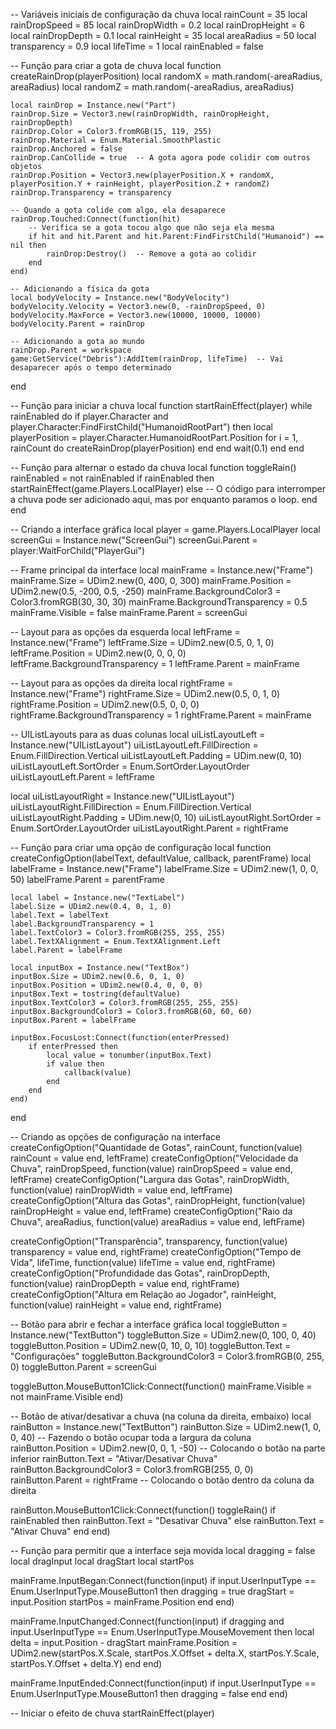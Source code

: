 -- Variáveis iniciais de configuração da chuva
local rainCount = 35
local rainDropSpeed = 85
local rainDropWidth = 0.2
local rainDropHeight = 6
local rainDropDepth = 0.1
local rainHeight = 35
local areaRadius = 50
local transparency = 0.9
local lifeTime = 1
local rainEnabled = false

-- Função para criar a gota de chuva
local function createRainDrop(playerPosition)
	local randomX = math.random(-areaRadius, areaRadius)
	local randomZ = math.random(-areaRadius, areaRadius)

	local rainDrop = Instance.new("Part")
	rainDrop.Size = Vector3.new(rainDropWidth, rainDropHeight, rainDropDepth)
	rainDrop.Color = Color3.fromRGB(15, 119, 255)
	rainDrop.Material = Enum.Material.SmoothPlastic
	rainDrop.Anchored = false
	rainDrop.CanCollide = true  -- A gota agora pode colidir com outros objetos
	rainDrop.Position = Vector3.new(playerPosition.X + randomX, playerPosition.Y + rainHeight, playerPosition.Z + randomZ)
	rainDrop.Transparency = transparency

	-- Quando a gota colide com algo, ela desaparece
	rainDrop.Touched:Connect(function(hit)
		-- Verifica se a gota tocou algo que não seja ela mesma
		if hit and hit.Parent and hit.Parent:FindFirstChild("Humanoid") == nil then
			rainDrop:Destroy()  -- Remove a gota ao colidir
		end
	end)

	-- Adicionando a física da gota
	local bodyVelocity = Instance.new("BodyVelocity")
	bodyVelocity.Velocity = Vector3.new(0, -rainDropSpeed, 0)
	bodyVelocity.MaxForce = Vector3.new(10000, 10000, 10000)
	bodyVelocity.Parent = rainDrop

	-- Adicionando a gota ao mundo
	rainDrop.Parent = workspace
	game:GetService("Debris"):AddItem(rainDrop, lifeTime)  -- Vai desaparecer após o tempo determinado
end

-- Função para iniciar a chuva
local function startRainEffect(player)
	while rainEnabled do
		if player.Character and player.Character:FindFirstChild("HumanoidRootPart") then
			local playerPosition = player.Character.HumanoidRootPart.Position
			for i = 1, rainCount do
				createRainDrop(playerPosition)
			end
		end
		wait(0.1)
	end
end

-- Função para alternar o estado da chuva
local function toggleRain()
	rainEnabled = not rainEnabled
	if rainEnabled then
		startRainEffect(game.Players.LocalPlayer)
	else
		-- O código para interromper a chuva pode ser adicionado aqui, mas por enquanto paramos o loop.
	end
end

-- Criando a interface gráfica
local player = game.Players.LocalPlayer
local screenGui = Instance.new("ScreenGui")
screenGui.Parent = player:WaitForChild("PlayerGui")

-- Frame principal da interface
local mainFrame = Instance.new("Frame")
mainFrame.Size = UDim2.new(0, 400, 0, 300)
mainFrame.Position = UDim2.new(0.5, -200, 0.5, -250)
mainFrame.BackgroundColor3 = Color3.fromRGB(30, 30, 30)
mainFrame.BackgroundTransparency = 0.5
mainFrame.Visible = false
mainFrame.Parent = screenGui

-- Layout para as opções da esquerda
local leftFrame = Instance.new("Frame")
leftFrame.Size = UDim2.new(0.5, 0, 1, 0)
leftFrame.Position = UDim2.new(0, 0, 0, 0)
leftFrame.BackgroundTransparency = 1
leftFrame.Parent = mainFrame

-- Layout para as opções da direita
local rightFrame = Instance.new("Frame")
rightFrame.Size = UDim2.new(0.5, 0, 1, 0)
rightFrame.Position = UDim2.new(0.5, 0, 0, 0)
rightFrame.BackgroundTransparency = 1
rightFrame.Parent = mainFrame

-- UIListLayouts para as duas colunas
local uiListLayoutLeft = Instance.new("UIListLayout")
uiListLayoutLeft.FillDirection = Enum.FillDirection.Vertical
uiListLayoutLeft.Padding = UDim.new(0, 10)
uiListLayoutLeft.SortOrder = Enum.SortOrder.LayoutOrder
uiListLayoutLeft.Parent = leftFrame

local uiListLayoutRight = Instance.new("UIListLayout")
uiListLayoutRight.FillDirection = Enum.FillDirection.Vertical
uiListLayoutRight.Padding = UDim.new(0, 10)
uiListLayoutRight.SortOrder = Enum.SortOrder.LayoutOrder
uiListLayoutRight.Parent = rightFrame

-- Função para criar uma opção de configuração
local function createConfigOption(labelText, defaultValue, callback, parentFrame)
	local labelFrame = Instance.new("Frame")
	labelFrame.Size = UDim2.new(1, 0, 0, 50)
	labelFrame.Parent = parentFrame

	local label = Instance.new("TextLabel")
	label.Size = UDim2.new(0.4, 0, 1, 0)
	label.Text = labelText
	label.BackgroundTransparency = 1
	label.TextColor3 = Color3.fromRGB(255, 255, 255)
	label.TextXAlignment = Enum.TextXAlignment.Left
	label.Parent = labelFrame

	local inputBox = Instance.new("TextBox")
	inputBox.Size = UDim2.new(0.6, 0, 1, 0)
	inputBox.Position = UDim2.new(0.4, 0, 0, 0)
	inputBox.Text = tostring(defaultValue)
	inputBox.TextColor3 = Color3.fromRGB(255, 255, 255)
	inputBox.BackgroundColor3 = Color3.fromRGB(60, 60, 60)
	inputBox.Parent = labelFrame

	inputBox.FocusLost:Connect(function(enterPressed)
		if enterPressed then
			local value = tonumber(inputBox.Text)
			if value then
				callback(value)
			end
		end
	end)
end

-- Criando as opções de configuração na interface
createConfigOption("Quantidade de Gotas", rainCount, function(value) rainCount = value end, leftFrame)
createConfigOption("Velocidade da Chuva", rainDropSpeed, function(value) rainDropSpeed = value end, leftFrame)
createConfigOption("Largura das Gotas", rainDropWidth, function(value) rainDropWidth = value end, leftFrame)
createConfigOption("Altura das Gotas", rainDropHeight, function(value) rainDropHeight = value end, leftFrame)
createConfigOption("Raio da Chuva", areaRadius, function(value) areaRadius = value end, leftFrame)

createConfigOption("Transparência", transparency, function(value) transparency = value end, rightFrame)
createConfigOption("Tempo de Vida", lifeTime, function(value) lifeTime = value end, rightFrame)
createConfigOption("Profundidade das Gotas", rainDropDepth, function(value) rainDropDepth = value end, rightFrame)
createConfigOption("Altura em Relação ao Jogador", rainHeight, function(value) rainHeight = value end, rightFrame)

-- Botão para abrir e fechar a interface gráfica
local toggleButton = Instance.new("TextButton")
toggleButton.Size = UDim2.new(0, 100, 0, 40)
toggleButton.Position = UDim2.new(0, 10, 0, 10)
toggleButton.Text = "Configurações"
toggleButton.BackgroundColor3 = Color3.fromRGB(0, 255, 0)
toggleButton.Parent = screenGui

toggleButton.MouseButton1Click:Connect(function()
	mainFrame.Visible = not mainFrame.Visible
end)

-- Botão de ativar/desativar a chuva (na coluna da direita, embaixo)
local rainButton = Instance.new("TextButton")
rainButton.Size = UDim2.new(1, 0, 0, 40)  -- Fazendo o botão ocupar toda a largura da coluna
rainButton.Position = UDim2.new(0, 0, 1, -50)  -- Colocando o botão na parte inferior
rainButton.Text = "Ativar/Desativar Chuva"
rainButton.BackgroundColor3 = Color3.fromRGB(255, 0, 0)
rainButton.Parent = rightFrame  -- Colocando o botão dentro da coluna da direita

rainButton.MouseButton1Click:Connect(function()
	toggleRain()
	if rainEnabled then
		rainButton.Text = "Desativar Chuva"
	else
		rainButton.Text = "Ativar Chuva"
	end
end)


-- Função para permitir que a interface seja movida
local dragging = false
local dragInput
local dragStart
local startPos

mainFrame.InputBegan:Connect(function(input)
	if input.UserInputType == Enum.UserInputType.MouseButton1 then
		dragging = true
		dragStart = input.Position
		startPos = mainFrame.Position
	end
end)

mainFrame.InputChanged:Connect(function(input)
	if dragging and input.UserInputType == Enum.UserInputType.MouseMovement then
		local delta = input.Position - dragStart
		mainFrame.Position = UDim2.new(startPos.X.Scale, startPos.X.Offset + delta.X, startPos.Y.Scale, startPos.Y.Offset + delta.Y)
	end
end)

mainFrame.InputEnded:Connect(function(input)
	if input.UserInputType == Enum.UserInputType.MouseButton1 then
		dragging = false
	end
end)

-- Iniciar o efeito de chuva
startRainEffect(player)
